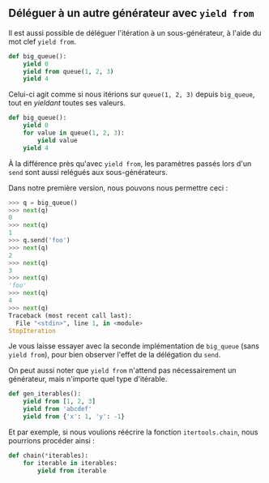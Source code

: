 ## Déléguer à un autre générateur avec `yield from`

Il est aussi possible de déléguer l'itération à un sous-générateur, à l'aide du mot clef `yield from`.

```python
def big_queue():
    yield 0
    yield from queue(1, 2, 3)
    yield 4
```

Celui-ci agit comme si nous itérions sur `queue(1, 2, 3)` depuis `big_queue`, tout en *yieldant* toutes ses valeurs.

```python
def big_queue():
    yield 0
    for value in queue(1, 2, 3):
        yield value
    yield 4
```

À la différence près qu'avec `yield from`, les paramètres passés lors d'un `send` sont aussi relégués aux sous-générateurs.

Dans notre première version, nous pouvons nous permettre ceci :

```python
>>> q = big_queue()
>>> next(q)
0
>>> next(q)
1
>>> q.send('foo')
>>> next(q)
2
>>> next(q)
3
>>> next(q)
'foo'
>>> next(q)
4
>>> next(q)
Traceback (most recent call last):
  File "<stdin>", line 1, in <module>
StopIteration
```

Je vous laisse essayer avec la seconde implémentation de `big_queue` (sans `yield from`), pour bien observer l'effet de la délégation du `send`.

On peut aussi noter que `yield from` n'attend pas nécessairement un générateur, mais n'importe quel type d'itérable.

```python
def gen_iterables():
    yield from [1, 2, 3]
    yield from 'abcdef'
    yield from {'x': 1, 'y': -1}
```

Et par exemple, si nous voulions réécrire la fonction `itertools.chain`, nous pourrions procéder ainsi :

```python
def chain(*iterables):
    for iterable in iterables:
        yield from iterable
```
